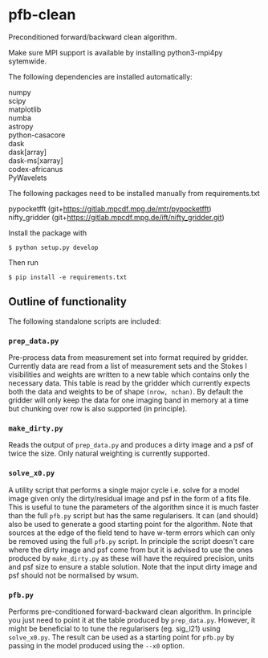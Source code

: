 # pfb-clean
Preconditioned forward/backward clean algorithm.

Make sure MPI support is available by installing python3-mpi4py sytemwide.

The following dependencies are installed automatically:

numpy\
scipy\
matplotlib\
numba\
astropy\
python-casacore\
dask\
dask[array]\
dask-ms[xarray]\
codex-africanus\
PyWavelets

The following packages need to be installed manually from requirements.txt

pypocketfft (git+https://gitlab.mpcdf.mpg.de/mtr/pypocketfft) \
nifty_gridder (git+https://gitlab.mpcdf.mpg.de/ift/nifty_gridder.git)

Install the package with

```
$ python setup.py develop
```

Then run

```
$ pip install -e requirements.txt
```

## Outline of functionality
The following standalone scripts are included:


### ```prep_data.py```
Pre-process data from measurement set into format required by gridder.
Currently data are read from a list of measurement sets and the Stokes I visibilities and weights are written to a new table which contains only the necessary data.
This table is read by the gridder which currently expects both the data and weights to be of shape ```(nrow, nchan)```. 
By default the gridder will only keep the data for one imaging band in memory at a time but chunking over row is also supported (in principle). 


### ```make_dirty.py``` 
Reads the output of ```prep_data.py``` and produces a dirty image and a psf of twice the size.
Only natural weighting is currently supported. 


### ```solve_x0.py```
A utility script that performs a single major cycle i.e. solve for a model image given only the dirty/residual image and psf in the form of a fits file. 
This is useful to tune the parameters of the algorithm since it is much faster than the full ```pfb.py``` script but has the same regularisers.
It can (and should) also be used to generate a good starting point for the algorithm.
Note that sources at the edge of the field tend to have w-term errors which can only be removed using the full ```pfb.py``` script.
In principle the script doesn't care where the dirty image and psf come from but it is advised to use the ones produced by ```make_dirty.py```
as these will have the required precision, units and psf size to ensure a stable solution.
Note that the input dirty image and psf should not be normalised by wsum. 


### ```pfb.py```
Performs pre-conditioned forward-backward clean algorithm. 
In principle you just need to point it at the table produced by ```prep_data.py```.
However, it might be beneficial to to tune the regularisers (eg. sig_l21) using ```solve_x0.py```.
The result can be used as a starting point for ```pfb.py``` by passing in the model produced using the ```--x0``` option.

